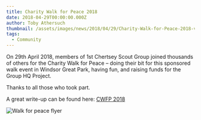 ```yaml
---
title: Charity Walk for Peace 2018
date: 2018-04-29T00:00:00.000Z
author: Toby Athersuch
thumbnail: /assets/images/news/2018/04/29/Charity-Walk-for-Peace-2018-v2-690px.png
tags:
  - Community
---
```


On 29th April 2018, members of 1st Chertsey Scout Group joined thousands of others for the Charity Walk for Peace – doing their bit for this sponsored walk event in Windsor Great Park, having fun, and raising funds for the Group HQ Project.

Thanks to all those who took part.

A great write-up can be found here: [CWFP 2018](https://charitywalkforpeace.org/charity-walk-for-peace-2018/)

![Walk for peace flyer](/assets/images/news/2018/04/29/Charity-Walk-for-Peace-2018-v2-690px.png)